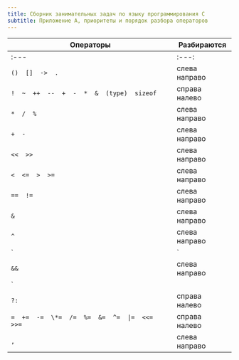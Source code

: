 ```yaml
---
title: Сборник занимательных задач по языку программирования C
subtitle: Приложение A, приоритеты и порядок разбора операторов
---
```


|                  Операторы                     |  Разбираются  |
|------------------------------------------------|---------------|
| :---                                           |     :---:     |
| `()  []  ->  .`                                | слева направо |
| `!  ~  ++  --  +  -  *  &  (type)  sizeof`     | справа налево |
| `*  /  %`                                      | слева направо |
| `+  -`                                         | слева направо |
| `<<  >>`                                       | слева направо |
| `<  <=  >  >=`                                 | слева направо |
| `==  !=`                                       | слева направо |
| `&`                                            | слева направо |
| `^`                                            | слева направо |
| `|`                                            | слева направо |
| `&&`                                           | слева направо |
| `||`                                           | слева направо |
| `?:`                                           | справа налево |
| `=  +=  -=  \*=  /=  %=  &=  ^=  \|=  <<=  >>=`| справа налево |
| `,`                                            | слева направо |
